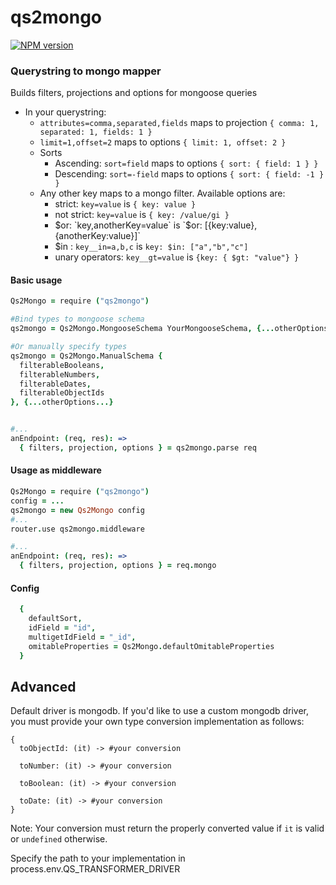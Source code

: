 # qs2mongo

[![NPM version](https://badge.fury.io/js/qs2mongo.png)](http://badge.fury.io/js/qs2mongo)

### Querystring to mongo mapper

Builds filters, projections and options for mongoose queries
- In your querystring: 
  - `attributes=comma,separated,fields` maps to projection `{ comma: 1, separated: 1, fields: 1 }`
  - `limit=1,offset=2` maps to options `{ limit: 1, offset: 2 }`
  - Sorts
    - Ascending: `sort=field` maps to options `{ sort: { field: 1 } }`
    - Descending: `sort=-field` maps to options `{ sort: { field: -1 } }`
  - Any other key maps to a mongo filter. Available options are:
    - strict: `key=value` is `{ key: value }`
    - not strict: `key=value` is `{ key: /value/gi }`
    - $or: `key,anotherKey=value` is `$or: [{key:value}, {anotherKey:value}]`
    - $in : `key__in=a,b,c` is `key: $in: ["a","b","c"]`
    - unary operators: `key__gt=value` is `{key: { $gt: "value"} }`

#### Basic usage

``` Coffeescript
Qs2Mongo = require ("qs2mongo")

#Bind types to mongoose schema
qs2mongo = Qs2Mongo.MongooseSchema YourMongooseSchema, {...otherOptions...}

#Or manually specify types
qs2mongo = Qs2Mongo.ManualSchema {
  filterableBooleans, 
  filterableNumbers,
  filterableDates,
  filterableObjectIds
}, {...otherOptions...}
```

``` Coffeescript

#... 
anEndpoint: (req, res): =>
  { filters, projection, options } = qs2mongo.parse req
```

#### Usage as middleware

``` Coffeescript
Qs2Mongo = require ("qs2mongo")
config = ...
qs2mongo = new Qs2Mongo config
#... 
router.use qs2mongo.middleware

#... 
anEndpoint: (req, res): =>
  { filters, projection, options } = req.mongo

```

#### Config

``` Coffeescript
  {
    defaultSort, 
    idField = "id", 
    multigetIdField = "_id", 
    omitableProperties = Qs2Mongo.defaultOmitableProperties
  }
```


## Advanced

Default driver is mongodb. If you'd like to use a custom mongodb driver, you must provide your own type conversion implementation as follows:

``` Coffesscript
{
  toObjectId: (it) -> #your conversion

  toNumber: (it) -> #your conversion

  toBoolean: (it) -> #your conversion

  toDate: (it) -> #your conversion
}
```
Note: Your conversion must return the properly converted value if `it` is valid or `undefined` otherwise.

Specify the path to your implementation in process.env.QS_TRANSFORMER_DRIVER